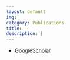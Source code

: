 ```yaml
---
layout: default
img: 
category: Publications
title: 
description: |
---
```


- [GoogleScholar](https://scholar.google.com/citations?user=TTNFb38AAAAJ&hl=en)
